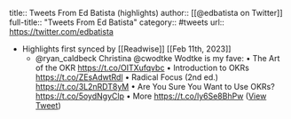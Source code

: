 title:: Tweets From Ed Batista (highlights)
author:: [[@edbatista on Twitter]]
full-title:: "Tweets From Ed Batista"
category:: #tweets
url:: https://twitter.com/edbatista

- Highlights first synced by [[Readwise]] [[Feb 11th, 2023]]
	- @ryan_caldbeck Christina @cwodtke Wodtke is my fave:
	  • The Art of the OKR https://t.co/OITXufqvbc
	  • Introduction to OKRs https://t.co/ZEsAdwtRdl
	  • Radical Focus (2nd ed.) https://t.co/3L2nRDT8yM
	  • Are You Sure You Want to Use OKRs? https://t.co/5oydNgyClp
	  • More https://t.co/ly6Se8BhPw ([View Tweet](https://twitter.com/edbatista/status/1624255638326099968))